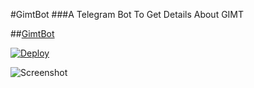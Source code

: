 #GimtBot
###A Telegram Bot To Get Details About GIMT

##[GimtBot](https://telegram.me/GimtBot "GIMT Bot")

[![Deploy](https://www.herokucdn.com/deploy/button.svg)](https://heroku.com/deploy)

![Screenshot](http://i.imgur.com/q5701P1.jpg "Screenshot")
